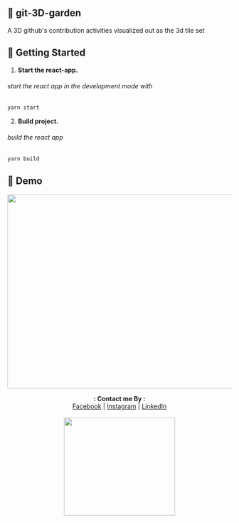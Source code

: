 ## 🏡 git-3D-garden

A 3D github's contribution activities visualized out as the 3d tile set

## 🚀 Getting Started

1. **Start the react-app.**

###### start the react app in the development mode with 

```sh
yarn start
```

2. **Build project.**

###### build the react app

```sh
yarn build
```

## 🌟 Demo
<p align="center">
<img src="https://user-images.githubusercontent.com/36455825/177038009-540e0259-d383-4c38-a080-e5dfdd490335.gif" width="800" height="436">
</p>

<p align="center">
  <b>: Contact me By :</b><br>
  <a href="https://www.facebook.com/thiti.developer">Facebook</a> |
  <a href="https://www.instagram.com/thiti.mwk/">Instagram</a> |
  <a href="https://www.linkedin.com/in/thiti-mahawannakit-558791183/">LinkedIn</a>
  <br><br>
  <img src="https://media.giphy.com/media/h1u6yvxlVKmfLiSryA/giphy.gif" width="250" height="220">
</p>
